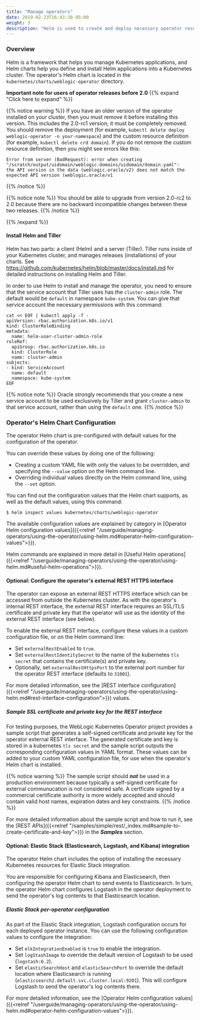 ```yaml
---
title: "Manage operators"
date: 2019-02-23T16:43:38-05:00
weight: 3
description: "Helm is used to create and deploy necessary operator resources and to run the operator in a Kubernetes cluster."
---
```



### Overview

Helm is a framework that helps you manage Kubernetes applications, and Helm charts help you define and install Helm applications into a Kubernetes cluster. The operator's Helm chart is located in the `kubernetes/charts/weblogic-operator` directory.

**Important note for users of operator releases before 2.0**
{{% expand "Click here to expand" %}}

{{% notice warning %}}
If you have an older version of the operator installed on your cluster, then you must remove it before installing this version. This includes the 2.0-rc1 version; it must be completely removed. You should remove the deployment (for example, `kubectl delete deploy weblogic-operator -n your-namespace`) and the custom
resource definition (for example, `kubectl delete crd domain`).  If you do not remove
the custom resource definition, then you might see errors like this:
```
Error from server (BadRequest): error when creating "/scratch/output/uidomain/weblogic-domains/uidomain/domain.yaml":
the API version in the data (weblogic.oracle/v2) does not match the expected API version (weblogic.oracle/v1
```
{{% /notice %}}      

{{% notice note %}}
You should be able to upgrade from version 2.0-rc2 to 2.0 because there are no backward incompatible changes between these two releases.
{{% /notice %}}

{{% /expand %}}

#### Install Helm and Tiller

Helm has two parts: a client (Helm) and a server (Tiller). Tiller runs inside of your Kubernetes cluster, and manages releases (installations) of your charts.  See https://github.com/kubernetes/helm/blob/master/docs/install.md for detailed instructions on installing Helm and Tiller.

In order to use Helm to install and manage the operator, you need to ensure that the service account that Tiller uses
has the `cluster-admin` role.  The default would be `default` in namespace `kube-system`.  You can give that service
account the necessary permissions with this command:

```
cat << EOF | kubectl apply -f -
apiVersion: rbac.authorization.k8s.io/v1
kind: ClusterRoleBinding
metadata:
  name: helm-user-cluster-admin-role
roleRef:
  apiGroup: rbac.authorization.k8s.io
  kind: ClusterRole
  name: cluster-admin
subjects:
- kind: ServiceAccount
  name: default
  namespace: kube-system
EOF
```

{{% notice note %}}
Oracle strongly recommends that you create a new service account to be used exclusively by Tiller and grant
`cluster-admin` to that service account, rather than using the `default` one.
{{% /notice %}}

### Operator's Helm Chart Configuration

The operator Helm chart is pre-configured with default values for the configuration of the operator.

You can override these values by doing one of the following:

- Creating a custom YAML file with only the values to be overridden, and specifying the `--value` option on the Helm command line.
- Overriding individual values directly on the Helm command line, using the `--set` option.

You can find out the configuration values that the Helm chart supports, as well as the default values, using this command:
```
$ helm inspect values kubernetes/charts/weblogic-operator
```

The available configuration values are explained by category in
[Operator Helm configuration values]({{<relref "/userguide/managing-operators/using-the-operator/using-helm.md#operator-helm-configuration-values">}}).

Helm commands are explained in more detail in
[Useful Helm operations]({{<relref "/userguide/managing-operators/using-the-operator/using-helm.md#useful-helm-operations">}}).

#### Optional: Configure the operator's external REST HTTPS interface

The operator can expose an external REST HTTPS interface which can be accessed from outside the Kubernetes cluster. As with the operator's internal REST interface, the external REST interface requires an SSL/TLS certificate and private key that the operator will use as the identity of the external REST interface (see below).

To enable the external REST interface, configure these values in a custom configuration file, or on the Helm command line:

* Set `externalRestEnabled` to `true`.
* Set `externalRestIdentitySecret` to the name of the kubernetes `tls secret` that contains the certificate(s) and private key.
* Optionally, set `externalRestHttpsPort` to the external port number for the operator REST interface (defaults to `31001`).

For more detailed information, see the [REST interface configuration]({{<relref "/userguide/managing-operators/using-the-operator/using-helm.md#rest-interface-configuration">}}) values.

##### Sample SSL certificate and private key for the REST interface

For testing purposes, the WebLogic Kubernetes Operator project provides a sample script
that generates a self-signed certificate and private key for the operator external REST interface.
The generated certificate and key is stored in a kubernetes `tls secret` and the sample
script outputs the corresponding configuration values in YAML format. These values can be added to your custom YAML configuration file, for use when the operator's Helm chart is installed.

{{% notice warning %}}
The sample script should ***not*** be used in a production environment because
typically a self-signed certificate for external communucation is not considered safe.
A certficate signed by a commercial certificate authority is more widely accepted and
should contain valid host names, expiration dates and key constraints.
{{% /notice %}}

For more detailed information about the sample script and how to run it, see
the [REST APIs]({{<relref "/samples/simple/rest/_index.md#sample-to-create-certificate-and-key">}}) in the ***Samples*** section.

#### Optional: Elastic Stack (Elasticsearch, Logstash, and Kibana) integration

The operator Helm chart includes the option of installing the necessary Kubernetes resources for Elastic Stack integration.

You are responsible for configuring Kibana and Elasticsearch, then configuring the operator Helm chart to send events to Elasticsearch. In turn, the operator Helm chart configures Logstash in the operator deployment to send the operator's log contents to that Elasticsearch location.

##### Elastic Stack per-operator configuration

As part of the Elastic Stack integration, Logstash configuration occurs for each deployed operator instance.  You can use the following configuration values to configure the integration:

* Set `elkIntegrationEnabled` is `true` to enable the integration.
* Set `logStashImage` to override the default version of Logstash to be used (`logstash:6.2`).
* Set `elasticSearchHost` and `elasticSearchPort` to override the default location where Elasticsearch is running (`elasticsearch2.default.svc.cluster.local:9201`). This will configure Logstash to send the operator's log contents there.

For more detailed information, see the [Operator Helm configuration values]({{<relref "/userguide/managing-operators/using-the-operator/using-helm.md#operator-helm-configuration-values">}}).

